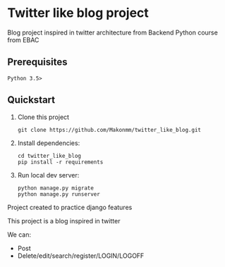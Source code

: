 # Twitter like blog project

Blog project inspired in twitter architecture from Backend Python course from EBAC

## Prerequisites

```
Python 3.5>

```

## Quickstart

1. Clone this project

   ```shell
   git clone https://github.com/Makonmm/twitter_like_blog.git
   ```

2. Install dependencies:

   ```shell
   cd twitter_like_blog
   pip install -r requirements
   ```

3. Run local dev server:

   ```shell
   python manage.py migrate
   python manage.py runserver
   ``` 


Project created to practice django features

This project is a blog inspired in twitter

We can:

- Post
- Delete/edit/search/register/LOGIN/LOGOFF
